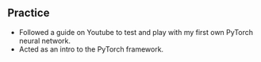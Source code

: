 ## Practice


* Followed a guide on Youtube to test and play with my first own PyTorch neural network.
* Acted as an intro to the PyTorch framework.
